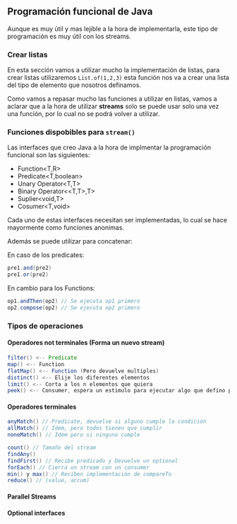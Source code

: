## Programación funcional de Java
Aunque es muy útil y mas lejible a la hora de implementarla, 
este tipo de programación es muy útil con los streams.
### Crear listas
En esta sección vamos a utilizar mucho la implementación 
de listas, para crear listas utilizaremos ```List.of(1,2,3)```
esta función nos va a crear una lista del tipo de elemento 
que nosotros definamos.

Como vamos a repasar mucho las funciones a utilizar en listas, 
vamos a aclarar que a la hora de utilizar **streams** solo se 
puede usar solo una vez una función, por lo cual no se podrá 
volver a utilizar.

### Funciones dispobibles para ```stream()```

Las interfaces que creo Java a la hora de implmentar
 la programación funcional son las siguientes:
* Function<T,R>
* Predicate<T,boolean>
* Unary Operator<T,T>
* Binary Operator<<T,T>,T>
* Suplier<void,T>
* Cosumer<T,void>

Cada uno de estas interfaces necesitan ser implementadas,
 lo cual se hace mayormente como funciones anonimas.
 
Además se puede utilizar para concatenar:

En caso de los predicates:
``` java
pre1.and(pre2)
pre1.or(pre2)
```
En cambio para los Functions:
``` java
op1.andThen(op2) // Se ejecuta op1 primero
op2.compose(op2) // Se ejecuta op2 primero
```

### Tipos de operaciones
#### Operadores not terminales (Forma un nuevo stream)
``` java
filter() <-- Predicate
map() <-- Function
flatMap() <-- Function (Pero devuelve multiples)
distinct() <-- Elije los diferentes elementos
limit() <-- Corta a los n elementos que quiera
peek() <-- Consumer, espera un estimulo para ejecutar algo que defino por parametro
```

#### Operadores terminales
``` java
anyMatch() // Predicate, devuelve si alguno cumple la condición
allMatch() // Idem, pero todos tienen que cumplir
noneMatch() // Idem pero si ninguno cumple

count() // Tamaño del stream
findAny()
findFirst() // Recibe predicado y Devuelve un optional
forEach() // Cierra un stream con un consumer
min() y max() // Reciben implementación de compareTo
reduce() // (value, accum)
```

#### Parallel Streams

#### Optional interfaces